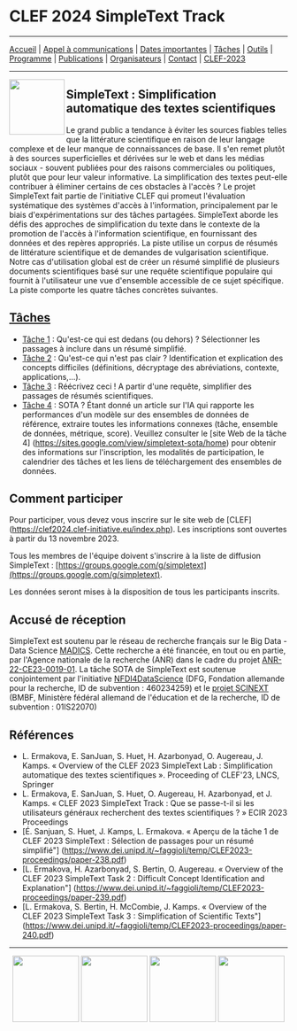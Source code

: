 # CLEF 2024 SimpleText Track

---

[Accueil](./) | [Appel à communications](./CFD.md) | [Dates importantes](./dates.md) | [Tâches](./taches.md)  | [Outils](./outils.md) | 
[Programme](./programme.md) | [Publications](./publications.md) | [Organisateurs](./organisateurs.md) | [Contact](./contact.md) | [CLEF-2023](https://simpletext-project.com/2023/clef/)


---

<img align="left" src="https://github.com/simpletext-madics/2021/blob/main/clef/simpletext-logo-blue.png?raw=true" width="100"/>  

## SimpleText : Simplification automatique des textes scientifiques

Le grand public a tendance à éviter les sources fiables telles que la littérature scientifique en raison de leur langage complexe et de leur manque de connaissances de base. Il s'en remet plutôt à des sources superficielles et dérivées sur le web et dans les médias sociaux - souvent publiées pour des raisons commerciales ou politiques, plutôt que pour leur valeur informative. La simplification des textes peut-elle contribuer à éliminer certains de ces obstacles à l'accès ? Le projet SimpleText fait partie de l'initiative CLEF qui promeut l'évaluation systématique des systèmes d'accès à l'information, principalement par le biais d'expérimentations sur des tâches partagées. SimpleText aborde les défis des approches de simplification du texte dans le contexte de la promotion de l'accès à l'information scientifique, en fournissant des données et des repères appropriés. La piste utilise un corpus de résumés de littérature scientifique et de demandes de vulgarisation scientifique. Notre cas d'utilisation global est de créer un résumé simplifié de plusieurs documents scientifiques basé sur une requête scientifique populaire qui fournit à l'utilisateur une vue d'ensemble accessible de ce sujet spécifique.
La piste comporte les quatre tâches concrètes suivantes.
 
## [Tâches](./taches)
- [Tâche 1](./taches) : Qu'est-ce qui est dedans (ou dehors) ? Sélectionner les passages à inclure dans un résumé simplifié.
- [Tâche 2](./taches) : Qu'est-ce qui n'est pas clair ? Identification et explication des concepts difficiles (définitions, décryptage des abréviations, contexte, applications,...).
- [Tâche 3](./taches) : Réécrivez ceci ! A partir d'une requête, simplifier des passages de résumés scientifiques.
- [Tâche 4](./taches) : SOTA ? Étant donné un article sur l'IA qui rapporte les performances d'un modèle sur des ensembles de données de référence, extraire toutes les informations connexes (tâche, ensemble de données, métrique, score). Veuillez consulter le [site Web de la tâche 4] (https://sites.google.com/view/simpletext-sota/home) pour obtenir des informations sur l'inscription, les modalités de participation, le calendrier des tâches et les liens de téléchargement des ensembles de données.

## Comment participer
Pour participer, vous devez vous inscrire sur le site web de [CLEF] (https://clef2024.clef-initiative.eu/index.php). Les inscriptions sont ouvertes à partir du 13 novembre 2023.

Tous les membres de l'équipe doivent s'inscrire à la liste de diffusion SimpleText :
[https://groups.google.com/g/simpletext](https://groups.google.com/g/simpletext). 

Les données seront mises à la disposition de tous les participants inscrits.

## Accusé de réception  

SimpleText est soutenu par le réseau de recherche français sur le Big Data - Data Science [MADICS](https://www.madics.fr/). Cette recherche a été financée, en tout ou en partie, par l'Agence nationale de la recherche (ANR) dans le cadre du projet [ANR-22-CE23-0019-01](https://anr.fr/Project-ANR-22-CE23-0019). La tâche SOTA de SimpleText est soutenue conjointement par l'initiative [NFDI4DataScience](https://www.nfdi4datascience.de/) (DFG, Fondation allemande pour la recherche, ID de subvention : 460234259) et le [projet SCINEXT](https://scinext-project.github.io/) (BMBF, Ministère fédéral allemand de l'éducation et de la recherche, ID de subvention : 01lS22070)

## Références  

- L. Ermakova, E. SanJuan, S. Huet, H. Azarbonyad, O. Augereau, J. Kamps. « Overview of the CLEF 2023 SimpleText Lab : Simplification automatique des textes scientifiques ». Proceeding of CLEF'23, LNCS, Springer
- L. Ermakova, E. SanJuan, S. Huet, O. Augereau, H. Azarbonyad, et J. Kamps. « CLEF 2023 SimpleText Track : Que se passe-t-il si les utilisateurs généraux recherchent des textes scientifiques ? » ECIR 2023 Proceedings
- [É. Sanjuan, S. Huet, J. Kamps, L. Ermakova. « Aperçu de la tâche 1 de CLEF 2023 SimpleText : Sélection de passages pour un résumé simplifié"] (https://www.dei.unipd.it/~faggioli/temp/CLEF2023-proceedings/paper-238.pdf)
- [L. Ermakova, H. Azarbonyad, S. Bertin, O. Augereau. « Overview of the CLEF 2023 SimpleText Task 2 : Difficult Concept Identification and Explanation"] (https://www.dei.unipd.it/~faggioli/temp/CLEF2023-proceedings/paper-239.pdf)
- [L. Ermakova, S. Bertin, H. McCombie, J. Kamps. « Overview of the CLEF 2023 SimpleText Task 3 : Simplification of Scientific Texts"] (https://www.dei.unipd.it/~faggioli/temp/CLEF2023-proceedings/paper-240.pdf)

---


<div align="center">
 <a href="https://anr.fr/Projet-ANR-22-CE23-0019"><img src="en/img/ANR-logo-2021-complet.jpg" height="120"></a>
 <a href="https://www.madics.fr/actions/simpletext/"><img src="en/img/Logo-CNRS-MaDICS.jpg" height="120"></a>
 <a href="https://www.clef-initiative.eu/"><img src="en/img/clef-logo.png" height="120"></a>
 <a href="https://clef2024.clef-initiative.eu/"><img src="en/img/clef2024.png" height="120"></a>
</div>
